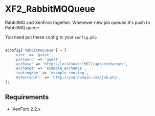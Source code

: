 # XF2_RabbitMQQueue
RabbitMQ and XenForo together. Whenever new job queued it's push to RabbitMQ queue.

You need put these config to your `config.php`

```php

$config['RabbitMQQueue'] = [
    'user' => 'guest',
    'password' => 'guest',
    'apiBase' => 'http://localhost:15672/api/exchanges',
    'exchange' => 'example_exchange',
    'routingKey' => 'example_routing',
    'deferredUrl' => 'http://yourdomain.com/job.php',
];

```

## Requirements
- XenForo 2.2.x
